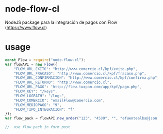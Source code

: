 # node-flow-cl
NodeJS package para la integración de pagos con Flow (https://www.flow.cl)

# usage

```javascript
const Flow = require("node-flow-cl");
var flowAPI = new Flow({
    "FLOW_URL_EXITO": "http://www.comercio.cl/kpf/exito.php",
    "FLOW_URL_FRACASO": "http://www.comercio.cl/kpf/fracaso.php",
    "FLOW_URL_CONFIRMACION": "http://www.comercio.cl/kpf/confirma.php",
    "FLOW_URL_RETORNO": "http://www.comercio.cl",
    "FLOW_URL_PAGO": "http://flow.tuxpan.com/app/kpf/pago.php",
    "FLOW_KEY": "/keys",
    "FLOW_LOGPATH": "/logs",
    "FLOW_COMERCIO": "emailFlow@comercio.com",
    "FLOW_MEDIOPAGO": "9",
    "FLOW_TIPO_INTEGRACION": "f"
});
var flow_pack = flowAPI.new_order("123", "4500", "", "efuentealba@json.cl");

//  use flow_pack in form post
```